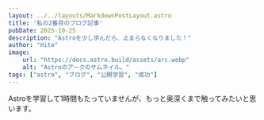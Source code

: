 ```yaml
---
layout: ../../layouts/MarkdownPostLayout.astro
title: '私の2番目のブログ記事'
pubDate: 2025-10-25
description: "Astroを少し学んだら、止まらなくなりました！"
author: "Hito"
image:
    url: "https://docs.astro.build/assets/arc.webp"
    alt: "Astroのアークのサムネイル。"
tags: ["astro", "ブログ", "公開学習", "成功"]
---
```

Astroを学習して1時間もたっていませんが、もっと奥深くまで触ってみたいと思います。